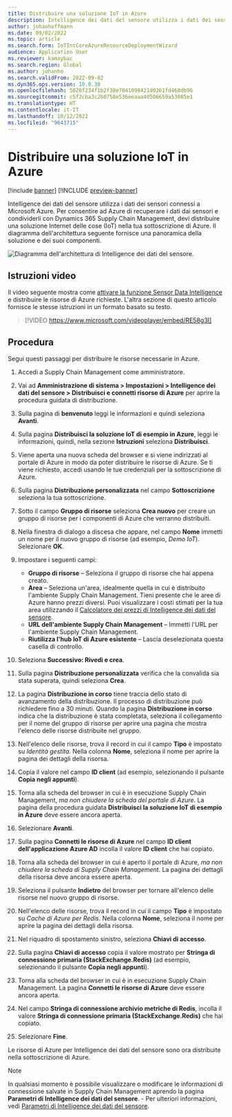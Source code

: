 ```yaml
---
title: Distribuire una soluzione IoT in Azure
description: Intelligence dei dati del sensore utilizza i dati dei sensori connessi a Microsoft Azure. Questo articolo spiega come distribuire una soluzione Internet delle cose (IoT) nella sottoscrizione di Azure.
author: johanhoffmann
ms.date: 09/02/2022
ms.topic: article
ms.search.form: IoTIntCoreAzureResourceDeploymentWizard
audience: Application User
ms.reviewer: kamaybac
ms.search.region: Global
ms.author: johanho
ms.search.validFrom: 2022-09-02
ms.dyn365.ops.version: 10.0.30
ms.openlocfilehash: 5026f234f1b2f38e7041098421d0261fd468db96
ms.sourcegitcommit: c5f2cba3c2b0758e536eeaaa40506659a53085e1
ms.translationtype: HT
ms.contentlocale: it-IT
ms.lasthandoff: 10/12/2022
ms.locfileid: "9643715"
---
```

# <a name="deploy-an-iot-solution-on-azure"></a>Distribuire una soluzione IoT in Azure

[!include [banner](../includes/banner.md)]
[!INCLUDE [preview-banner](../includes/preview-banner.md)]

Intelligence dei dati del sensore utilizza i dati dei sensori connessi a Microsoft Azure. Per consentire ad Azure di recuperare i dati dai sensori e condividerli con Dynamics 365 Supply Chain Management, devi distribuire una soluzione Internet delle cose (IoT) nella tua sottoscrizione di Azure. Il diagramma dell'architettura seguente fornisce una panoramica della soluzione e dei suoi componenti.

![Diagramma dell'architettura di Intelligence dei dati del sensore.](media/sdi-architecture.png "Diagramma dell'architettura di Intelligence dei dati del sensore")

## <a name="video-instructions"></a>Istruzioni video

Il video seguente mostra come [attivare la funzione Sensor Data Intelligence](sdi-enable-feature.md) e distribuire le risorse di Azure richieste. L'altra sezione di questo articolo fornisce le stesse istruzioni in un formato basato su testo.

> [!VIDEO https://www.microsoft.com/videoplayer/embed/RE58g3I]

## <a name="procedure"></a>Procedura

Segui questi passaggi per distribuire le risorse necessarie in Azure.

1. Accedi a Supply Chain Management come amministratore.
1. Vai ad **Amministrazione di sistema \> Impostazioni \> Intelligence dei dati del sensore \> Distribuisci e connetti risorse di Azure** per aprire la procedura guidata di distribuzione.
1. Sulla pagina di **benvenuto** leggi le informazioni e quindi seleziona **Avanti**.
1. Sulla pagina **Distribuisci la soluzione IoT di esempio in Azure**, leggi le informazioni, quindi, nella sezione **Istruzioni** seleziona **Distribuisci**.
1. Viene aperta una nuova scheda del browser e si viene indirizzati al portale di Azure in modo da poter distribuire le risorse di Azure. Se ti viene richiesto, accedi usando le tue credenziali per la sottoscrizione di Azure.
1. Sulla pagina **Distribuzione personalizzata** nel campo **Sottoscrizione** seleziona la tua sottoscrizione.
1. Sotto il campo **Gruppo di risorse** seleziona **Crea nuovo** per creare un gruppo di risorse per i componenti di Azure che verranno distribuiti.
1. Nella finestra di dialogo a discesa che appare, nel campo **Nome** immetti un nome per il nuovo gruppo di risorse (ad esempio, *Demo IoT*). Selezionare **OK**.
1. Impostare i seguenti campi:

    - **Gruppo di risorse** – Seleziona il gruppo di risorse che hai appena creato.
    - **Area** – Seleziona un'area, idealmente quella in cui è distribuito l'ambiente Supply Chain Management. Tieni presente che le aree di Azure hanno prezzi diversi. Puoi visualizzare i costi stimati per la tua area utilizzando il [Calcolatore dei prezzi di Intelligence dei dati del sensore](https://azure.com/e/c36c4947ebff4215b2e62590c2a24c68).
    - **URL dell'ambiente Supply Chain Management** – Immetti l'URL per l'ambiente Supply Chain Management.
    - **Riutilizza l'hub IoT di Azure esistente** – Lascia deselezionata questa casella di controllo.

1. Seleziona **Successivo: Rivedi e crea**.
1. Sulla pagina **Distribuzione personalizzata** verifica che la convalida sia stata superata, quindi seleziona **Crea**.
1. La pagina **Distribuzione in corso** tiene traccia dello stato di avanzamento della distribuzione. Il processo di distribuzione può richiedere fino a 30 minuti. Quando la pagina **Distribuzione in corso** indica che la distribuzione è stata completata, seleziona il collegamento per il nome del gruppo di risorse per aprire una pagina che mostra l'elenco delle risorse distribuite nel gruppo.
1. Nell'elenco delle risorse, trova il record in cui il campo **Tipo** è impostato su *Identità gestita*. Nella colonna **Nome**, seleziona il nome per aprire la pagina dei dettagli della risorsa.
1. Copia il valore nel campo **ID client** (ad esempio, selezionando il pulsante **Copia negli appunti**).
1. Torna alla scheda del browser in cui è in esecuzione Supply Chain Management, *ma non chiudere la scheda del portale di Azure*. La pagina della procedura guidata **Distribuisci la soluzione IoT di esempio in Azure** deve essere ancora aperta. 
1. Selezionare **Avanti**.
1. Sulla pagina **Connetti le risorse di Azure** nel campo **ID client dell'applicazione Azure AD** incolla il valore **ID client** che hai copiato.
1. Torna alla scheda del browser in cui è aperto il portale di Azure, *ma non chiudere la scheda di Supply Chain Management*. La pagina dei dettagli della risorsa deve ancora essere aperta.
1. Seleziona il pulsante **Indietro** del browser per tornare all'elenco delle risorse nel nuovo gruppo di risorse.
1. Nell'elenco delle risorse, trova il record in cui il campo **Tipo** è impostato su *Cache di Azure per Redis*. Nella colonna **Nome**, seleziona il nome per aprire la pagina dei dettagli della risorsa.
1. Nel riquadro di spostamento sinistro, seleziona **Chiavi di accesso**.
1. Sulla pagina **Chiavi di accesso** copia il valore mostrato per **Stringa di connessione primaria (StackExchange.Redis)** (ad esempio, selezionando il pulsante **Copia negli appunti**).
1. Torna alla scheda del browser in cui è in esecuzione Supply Chain Management. La pagina **Connetti le risorse di Azure** deve essere ancora aperta.
1. Nel campo **Stringa di connessione archivio metriche di Redis**, incolla il valore **Stringa di connessione primaria (StackExchange.Redis)** che hai copiato.
1. Selezionare **Fine**.

Le risorse di Azure per Intelligence dei dati del sensore sono ora distribuite nella sottoscrizione di Azure.

> [!NOTE]
> In qualsiasi momento è possibile visualizzare o modificare le informazioni di connessione salvate in Supply Chain Management aprendo la pagina **Parametri di Intelligence dei dati del sensore**. - Per ulteriori informazioni, vedi [Parametri di Intelligence dei dati del sensore](sdi-parameters.md).
